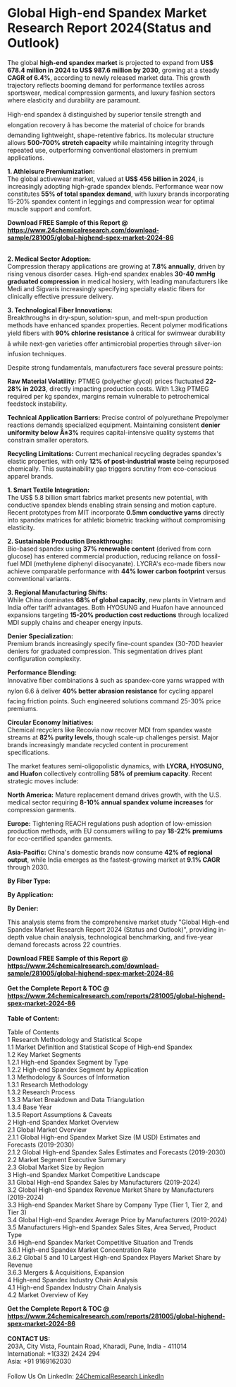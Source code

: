 <h1>Global High-end Spandex Market Research Report 2024(Status and Outlook)</h1><p>The global <strong>high-end spandex market</strong> is projected to expand from <strong>US$ 678.4 million in 2024 to US$ 987.6 million by 2030</strong>, growing at a steady <strong>CAGR of 6.4%</strong>, according to newly released market data. This growth trajectory reflects booming demand for performance textiles across sportswear, medical compression garments, and luxury fashion sectors where elasticity and durability are paramount.</p><p>High-end spandex â distinguished by superior tensile strength and elongation recovery â has become the material of choice for brands demanding lightweight, shape-retentive fabrics. Its molecular structure allows <strong>500-700% stretch capacity</strong> while maintaining integrity through repeated use, outperforming conventional elastomers in premium applications.</p><p><strong>1. Athleisure Premiumization:</strong><br>
The global activewear market, valued at <strong>US$ 456 billion in 2024</strong>, is increasingly adopting high-grade spandex blends. Performance wear now constitutes <strong>55% of total spandex demand</strong>, with luxury brands incorporating 15-20% spandex content in leggings and compression wear for optimal muscle support and comfort.</p><div><b>Download FREE Sample of this Report @ 
            <a href="https://www.24chemicalresearch.com/download-sample/281005/global-highend-spex-market-2024-86">
            https://www.24chemicalresearch.com/download-sample/281005/global-highend-spex-market-2024-86</a></b></div><br><p><strong>2. Medical Sector Adoption:</strong><br>
Compression therapy applications are growing at <strong>7.8% annually</strong>, driven by rising venous disorder cases. High-end spandex enables <strong>30-40 mmHg graduated compression</strong> in medical hosiery, with leading manufacturers like Medi and Sigvaris increasingly specifying specialty elastic fibers for clinically effective pressure delivery.</p><p><strong>3. Technological Fiber Innovations:</strong><br>
Breakthroughs in dry-spun, solution-spun, and melt-spun production methods have enhanced spandex properties. Recent polymer modifications yield fibers with <strong>90% chlorine resistance</strong> â critical for swimwear durability â while next-gen varieties offer antimicrobial properties through silver-ion infusion techniques.</p><p>Despite strong fundamentals, manufacturers face several pressure points:</p><p><strong>Raw Material Volatility:</strong> PTMEG (polyether glycol) prices fluctuated <strong>22-28% in 2023</strong>, directly impacting production costs. With 1.3kg PTMEG required per kg spandex, margins remain vulnerable to petrochemical feedstock instability.</p><p><strong>Technical Application Barriers:</strong> Precise control of polyurethane Prepolymer reactions demands specialized equipment. Maintaining consistent <strong>denier uniformity below Â±3%</strong> requires capital-intensive quality systems that constrain smaller operators.</p><p><strong>Recycling Limitations:</strong> Current mechanical recycling degrades spandex's elastic properties, with only <strong>12% of post-industrial waste</strong> being repurposed chemically. This sustainability gap triggers scrutiny from eco-conscious apparel brands.</p><p><strong>1. Smart Textile Integration:</strong><br>
The US$ 5.8 billion smart fabrics market presents new potential, with conductive spandex blends enabling strain sensing and motion capture. Recent prototypes from MIT incorporate <strong>0.5mm conductive yarns</strong> directly into spandex matrices for athletic biometric tracking without compromising elasticity.</p><p><strong>2. Sustainable Production Breakthroughs:</strong><br>
Bio-based spandex using <strong>37% renewable content</strong> (derived from corn glucose) has entered commercial production, reducing reliance on fossil-fuel MDI (methylene diphenyl diisocyanate). LYCRA's eco-made fibers now achieve comparable performance with <strong>44% lower carbon footprint</strong> versus conventional variants.</p><p><strong>3. Regional Manufacturing Shifts:</strong><br>
While China dominates <strong>68% of global capacity</strong>, new plants in Vietnam and India offer tariff advantages. Both HYOSUNG and Huafon have announced expansions targeting <strong>15-20% production cost reductions</strong> through localized MDI supply chains and cheaper energy inputs.</p><p><strong>Denier Specialization:</strong><br>
    Premium brands increasingly specify fine-count spandex (30-70D heavier deniers for graduated compression. This segmentation drives plant configuration complexity.</p><p><strong>Performance Blending:</strong><br>
    Innovative fiber combinations â such as spandex-core yarns wrapped with nylon 6.6 â deliver <strong>40% better abrasion resistance</strong> for cycling apparel facing friction points. Such engineered solutions command 25-30% price premiums.</p><p><strong>Circular Economy Initiatives:</strong><br>
    Chemical recyclers like Recovia now recover MDI from spandex waste streams at <strong>82% purity levels</strong>, though scale-up challenges persist. Major brands increasingly mandate recycled content in procurement specifications.</p><p>The market features semi-oligopolistic dynamics, with <strong>LYCRA, HYOSUNG, and Huafon</strong> collectively controlling <strong>58% of premium capacity</strong>. Recent strategic moves include: </p><p><strong>North America:</strong> Mature replacement demand drives growth, with the U.S. medical sector requiring <strong>8-10% annual spandex volume increases</strong> for compression garments.</p><p><strong>Europe:</strong> Tightening REACH regulations push adoption of low-emission production methods, with EU consumers willing to pay <strong>18-22% premiums</strong> for eco-certified spandex garments.</p><p><strong>Asia-Pacific:</strong> China's domestic brands now consume <strong>42% of regional output</strong>, while India emerges as the fastest-growing market at <strong>9.1% CAGR</strong> through 2030.</p><p><strong>By Fiber Type:</strong></p><p><strong>By Application:</strong></p><p><strong>By Denier:</strong></p><p>This analysis stems from the comprehensive market study "Global High-end Spandex Market Research Report 2024 (Status and Outlook)", providing in-depth value chain analysis, technological benchmarking, and five-year demand forecasts across 22 countries.</p><div><b>Download FREE Sample of this Report @ 
            <a href="https://www.24chemicalresearch.com/download-sample/281005/global-highend-spex-market-2024-86">
            https://www.24chemicalresearch.com/download-sample/281005/global-highend-spex-market-2024-86</a></b></div><br><div><b>Get the Complete Report & TOC @ 
            <a href="https://www.24chemicalresearch.com/reports/281005/global-highend-spex-market-2024-86">
            https://www.24chemicalresearch.com/reports/281005/global-highend-spex-market-2024-86</a></b></div><br>
            <b>Table of Content:</b><p>Table of Contents<br />
 1 Research Methodology and Statistical Scope<br />
 1.1 Market Definition and Statistical Scope of High-end Spandex<br />
 1.2 Key Market Segments<br />
 1.2.1 High-end Spandex Segment by Type<br />
 1.2.2 High-end Spandex Segment by Application<br />
 1.3 Methodology & Sources of Information<br />
 1.3.1 Research Methodology<br />
 1.3.2 Research Process<br />
 1.3.3 Market Breakdown and Data Triangulation<br />
 1.3.4 Base Year<br />
 1.3.5 Report Assumptions & Caveats<br />
 2 High-end Spandex Market Overview<br />
 2.1 Global Market Overview<br />
 2.1.1 Global High-end Spandex Market Size (M USD) Estimates and Forecasts (2019-2030)<br />
 2.1.2 Global High-end Spandex Sales Estimates and Forecasts (2019-2030)<br />
 2.2 Market Segment Executive Summary<br />
 2.3 Global Market Size by Region<br />
 3 High-end Spandex Market Competitive Landscape<br />
 3.1 Global High-end Spandex Sales by Manufacturers (2019-2024)<br />
 3.2 Global High-end Spandex Revenue Market Share by Manufacturers (2019-2024)<br />
 3.3 High-end Spandex Market Share by Company Type (Tier 1, Tier 2, and Tier 3)<br />
 3.4 Global High-end Spandex Average Price by Manufacturers (2019-2024)<br />
 3.5 Manufacturers High-end Spandex Sales Sites, Area Served, Product Type<br />
 3.6 High-end Spandex Market Competitive Situation and Trends<br />
 3.6.1 High-end Spandex Market Concentration Rate<br />
 3.6.2 Global 5 and 10 Largest High-end Spandex Players Market Share by Revenue<br />
 3.6.3 Mergers & Acquisitions, Expansion<br />
 4 High-end Spandex Industry Chain Analysis<br />
 4.1 High-end Spandex Industry Chain Analysis<br />
 4.2 Market Overview of Key</p><div><b>Get the Complete Report & TOC @ 
            <a href="https://www.24chemicalresearch.com/reports/281005/global-highend-spex-market-2024-86">
            https://www.24chemicalresearch.com/reports/281005/global-highend-spex-market-2024-86</a></b></div><br><b>CONTACT US:</b><br>
            203A, City Vista, Fountain Road, Kharadi, Pune, India - 411014<br>
            International: +1(332) 2424 294<br>
            Asia: +91 9169162030 <br><br>
            Follow Us On LinkedIn: <a href="https://www.linkedin.com/company/24chemicalresearch/">24ChemicalResearch LinkedIn</a>